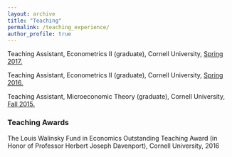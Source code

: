 ```yaml
---
layout: archive
title: "Teaching"
permalink: /teaching_experience/
author_profile: true
---
```


Teaching Assistant, Econometrics II (graduate), Cornell University, [Spring 2017.](http://nahimzahur.github.io/files/Spring_2017_Grad_Metrics_II_Evaluation.pdf)

Teaching Assistant, Econometrics II (graduate), Cornell University, [Spring 2016.](http://nahimzahur.github.io/files/Spring_2016_Grad_Metrics_II_Evaluation.pdf)

Teaching Assistant, Microeconomic Theory (graduate), Cornell University, [Fall 2015.](http://nahimzahur.github.io/files/Fall_2015_Grad_Micro_I_Evaluation.pdf)

### Teaching Awards

The Louis Walinsky Fund in Economics Outstanding Teaching Award (in Honor of Professor Herbert Joseph Davenport), Cornell University, 2016
